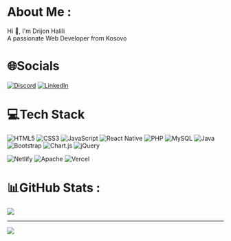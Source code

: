 # About Me :
Hi 👋, I'm Drijon Halili\
A passionate Web Developer from Kosovo
<!-- 🔭 I’m currently working on **Discipline App**
- 🌱 I’m currently learning **React**
- 👯 I’m looking to collaborate on **any PHP project**-->

# 🌐Socials
[![Discord](https://img.shields.io/badge/Discord-%237289DA.svg?logo=discord&logoColor=white)](https://discord.com/users/521062959154462720)  [![LinkedIn](https://img.shields.io/badge/LinkedIn-%230077B5.svg?logo=linkedin&logoColor=white)](https://linkedin.com/in/drijon) 

# 💻Tech Stack
![HTML5](https://img.shields.io/badge/html5-%23E34F26.svg?style=for-the-badge&logo=html5&logoColor=white) ![CSS3](https://img.shields.io/badge/css3-%231572B6.svg?style=for-the-badge&logo=css3&logoColor=white) ![JavaScript](https://img.shields.io/badge/javascript-%23323330.svg?style=for-the-badge&logo=javascript&logoColor=%23F7DF1E) ![React Native](https://img.shields.io/badge/react_native-%2320232a.svg?style=for-the-badge&logo=react&logoColor=%2361DAFB)  ![PHP](https://img.shields.io/badge/php-%23777BB4.svg?style=for-the-badge&logo=php&logoColor=white) ![MySQL](https://img.shields.io/badge/mysql-%2300f.svg?style=for-the-badge&logo=mysql&logoColor=white) ![Java](https://img.shields.io/badge/java-%23ED8B00.svg?style=for-the-badge&logo=java&logoColor=white) ![Bootstrap](https://img.shields.io/badge/bootstrap-%23563D7C.svg?style=for-the-badge&logo=bootstrap&logoColor=white) ![Chart.js](https://img.shields.io/badge/chart.js-F5788D.svg?style=for-the-badge&logo=chart.js&logoColor=white) ![jQuery](https://img.shields.io/badge/jquery-%230769AD.svg?style=for-the-badge&logo=jquery&logoColor=white) 

![Netlify](https://img.shields.io/badge/netlify-%23000000.svg?style=for-the-badge&logo=netlify&logoColor=#00C7B7) 
![Apache](https://img.shields.io/badge/apache-%23D42029.svg?style=for-the-badge&logo=apache&logoColor=white) 
![Vercel](https://img.shields.io/badge/vercel-%23000000.svg?style=for-the-badge&logo=vercel&logoColor=white)
<!--![React](https://img.shields.io/badge/react-%2320232a.svg?style=for-the-badge&logo=react&logoColor=%2361DAFB)  no worries, soon ;) -->

# 📊GitHub Stats :
<!--![](https://github-readme-stats.vercel.app/api?username=Drijoni&theme=tokyonight&hide_border=true&include_all_commits=false&count_private=false)<br/>
![](https://github-readme-streak-stats.herokuapp.com/?user=Drijoni&theme=tokyonight&hide_border=true)<br/>-->
![](https://github-readme-stats.vercel.app/api/top-langs/?username=Drijoni&theme=tokyonight&hide_border=true&include_all_commits=false&count_private=false&layout=compact)

---
[![](https://visitcount.itsvg.in/api?id=Drijoni&icon=0&color=0)](https://visitcount.itsvg.in)

